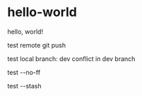 # hello-world

hello, world!

test remote git push

test local branch: dev conflict in dev branch

test --no-ff

test --stash

